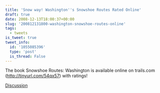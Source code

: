 ```yaml
---
title: 'Snow way! Washington''s Snowshoe Routes Rated Online'
draft: true
date: 2008-12-13T18:00:37+00:00
slug: '200812131800-washington-snowshoe-routes-online'
tags:
  - tweets
is_tweet: true
tweet_info:
  id: '1055085396'
  type: 'post'
  is_thread: False
---
```




The book Snowshoe Routes: Washington is available online on trails.com (http://tinyurl.com/54qx57) with ratings!

[Discussion](https://x.com/sytelus/status/1055085396)
